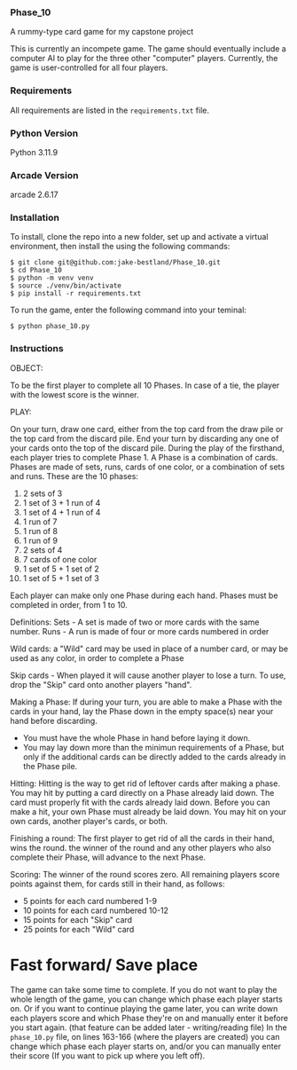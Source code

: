 ### Phase_10
A rummy-type card game for my capstone project

This is currently an incompete game.  The game should eventually include a computer AI to play for the three other "computer" players.
Currently, the game is user-controlled for all four players.

### Requirements

All requirements are listed in the `requirements.txt` file.

### Python Version
Python 3.11.9

### Arcade Version
arcade 2.6.17

### Installation

To install, clone the repo into a new folder, set up and activate a virtual environment, then install the using the following commands:
```shell
$ git clone git@github.com:jake-bestland/Phase_10.git
$ cd Phase_10
$ python -m venv venv
$ source ./venv/bin/activate
$ pip install -r requirements.txt
```

To run the game, enter the following command into your teminal:
```shell
$ python phase_10.py
```


### Instructions
OBJECT:

To be the first player to complete all 10 Phases. In case of a tie, the player with the lowest score is the winner.

PLAY:

On your turn, draw one card, either from the top card from the draw pile or the top card from the discard pile.
End your turn by discarding any one of your cards onto the top of the discard pile.  During the play of the firsthand,
each player tries to complete Phase 1.  A Phase is a combination of cards.  Phases are made of sets, runs, cards of
one color, or a combination of sets and runs.
These are the 10 phases:
1. 2 sets of 3
2. 1 set of 3 + 1 run of 4
3. 1 set of 4 + 1 run of 4
4. 1 run of 7
5. 1 run of 8
6. 1 run of 9
7. 2 sets of 4
8. 7 cards of one color
9. 1 set of 5 + 1 set of 2
10. 1 set of 5 + 1 set of 3

Each player can make only one Phase during each hand.  Phases must be completed in order, from 1 to 10.

Definitions:
Sets - A set is made of two or more cards with the same number.
Runs - A run is made of four or more cards numbered in order

Wild cards:
a "Wild" card may be used in place of a number card, or may be used as any color, in order to complete a Phase

Skip cards - When played it will cause another player to lose a turn.
To use, drop the "Skip" card onto another players "hand".

Making a Phase:
If during your turn, you are able to make a Phase with the cards in your hand, lay the Phase down in the empty space(s) near your hand before discarding.
- You must have the whole Phase in hand before laying it down.
- You may lay down more than the minimun requirements of a Phase, but only if the additional cards can be directly added to the cards already in the Phase pile.

Hitting:
Hitting is the way to get rid of leftover cards after making a phase.  You may hit by putting a card directly on a Phase already laid down.
The card must properly fit with the cards already laid down.  Before you can make a hit, your own Phase must already be laid down. You may hit on your own cards,
another player's cards, or both.

Finishing a round:
The first player to get rid of all the cards in their hand, wins the round.  the winner of the round and any other players who also complete their Phase, will
advance to the next Phase.

Scoring:
The winner of the round scores zero.  All remaining players score points against them, for cards still in their hand, as follows:
- 5 points for each card numbered 1-9
- 10 points for each card numbered 10-12
- 15 points for each "Skip" card
- 25 points for each "Wild" card



# Fast forward/ Save place
The game can take some time to complete.  If you do not want to play the whole length of the game, you can change which phase each player starts on.
Or if you want to continue playing the game later, you can write down each players score and which Phase they're on and manually enter it before you start again.
(that feature can be added later - writing/reading file)
In the `phase_10.py` file, on lines 163-166 (where the players are created) you can change which phase each player starts on, and/or you can manually enter
their score (If you want to pick up where you left off).